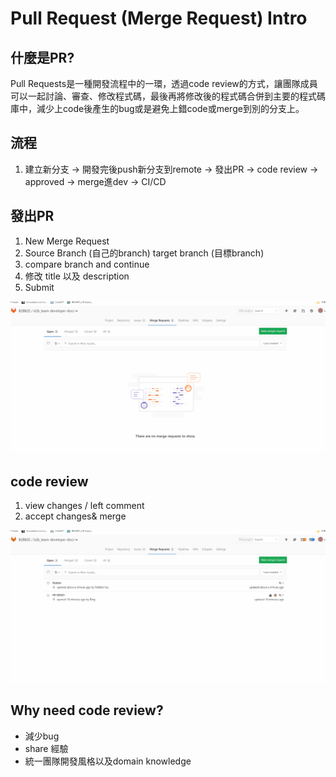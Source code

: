 # Pull Request (Merge Request) Intro

## 什麼是PR?
Pull Requests是一種開發流程中的一環，透過code review的方式，讓團隊成員可以一起討論、審查、修改程式碼，最後再將修改後的程式碼合併到主要的程式碼庫中，減少上code後產生的bug或是避免上錯code或merge到別的分支上。

## 流程

1. 建立新分支 -> 開發完後push新分支到remote -> 發出PR -> code review -> approved -> merge進dev -> CI/CD

## 發出PR

1. New Merge Request
2. Source Branch (自己的branch) target branch (目標branch)
3. compare branch and continue
4. 修改 title 以及 description 
5. Submit


![Alt text](images/pr-demo.gif)

## code review

1. view changes / left comment
2. accept changes& merge

![Alt text](images/pr-review.gif)


## Why need code review?

- 減少bug
- share 經驗
- 統一團隊開發風格以及domain knowledge